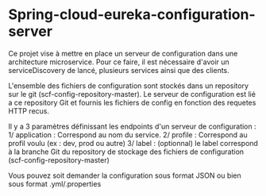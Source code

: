 # Spring-cloud-eureka-configuration-server

Ce projet vise à mettre en place un serveur de configuration dans une architecture microservice. Pour ce faire, il est nécessaire d'avoir un serviceDiscovery de lancé, plusieurs services ainsi que des clients.

L'ensemble des fichiers de configuration sont stockés dans un repository sur le git (scf-config-repository-master). Le serveur de configuration est lié a ce repository Git et fournis les fichiers de config en fonction des requetes HTTP recus.

Il y a 3 paramètres définissant les endpoints d'un serveur de configuration : 
  1/ application : Correspond au nom du service.
  2/ profile : Correspond au profil voulu (ex : dev, prod ou autre)
  3/ label : (optionnal) le label correspond à la branche Git du repository de stockage des fichiers de configuration (scf-config-repository-master)
  
  Vous pouvez soit demander la configuration sous format JSON ou bien sous format .yml/.properties
